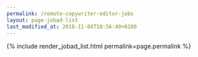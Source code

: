 ```yaml
---
permalink: /remote-copywriter-editor-jobs
layout: page-jobad-list
last_modified_at: 2018-11-04T18:56:40+0100
---
```

{% include render_jobad_list.html permalink=page.permalink %}
